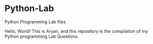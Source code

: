 # Python-Lab
Python Programming Lab files

Hello, World!
This is Aryan, and this repository is the compilation of my Python programming Lab Questions.
